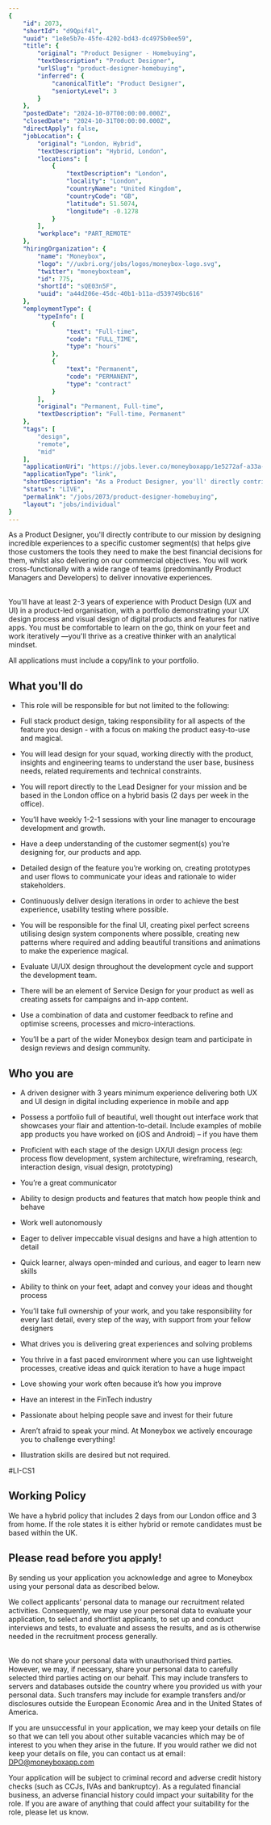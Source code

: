 ```yaml
---
{
	"id": 2073,
	"shortId": "d9Qpif4l",
	"uuid": "1e8e5b7e-45fe-4202-bd43-dc4975b0ee59",
	"title": {
		"original": "Product Designer - Homebuying",
		"textDescription": "Product Designer",
		"urlSlug": "product-designer-homebuying",
		"inferred": {
			"canonicalTitle": "Product Designer",
			"seniortyLevel": 3
		}
	},
	"postedDate": "2024-10-07T00:00:00.000Z",
	"closedDate": "2024-10-31T00:00:00.000Z",
	"directApply": false,
	"jobLocation": {
		"original": "London, Hybrid",
		"textDescription": "Hybrid, London",
		"locations": [
			{
				"textDescription": "London",
				"locality": "London",
				"countryName": "United Kingdom",
				"countryCode": "GB",
				"latitude": 51.5074,
				"longitude": -0.1278
			}
		],
		"workplace": "PART_REMOTE"
	},
	"hiringOrganization": {
		"name": "Moneybox",
		"logo": "//uxbri.org/jobs/logos/moneybox-logo.svg",
		"twitter": "moneyboxteam",
		"id": 775,
		"shortId": "sQE03n5F",
		"uuid": "a44d206e-45dc-40b1-b11a-d539749bc616"
	},
	"employmentType": {
		"typeInfo": [
			{
				"text": "Full-time",
				"code": "FULL_TIME",
				"type": "hours"
			},
			{
				"text": "Permanent",
				"code": "PERMANENT",
				"type": "contract"
			}
		],
		"original": "Permanent, Full-time",
		"textDescription": "Full-time, Permanent"
	},
	"tags": [
		"design",
		"remote",
		"mid"
	],
	"applicationUri": "https://jobs.lever.co/moneyboxapp/1e5272af-a33a-4544-9b75-00a3ea3113ef/apply",
	"applicationType": "link",
	"shortDescription": "As a Product Designer, you'll' directly contribute to our mission by designing incredible experiences to a specific customer segment(s) that helps give those customers the tools they need to make the",
	"status": "LIVE",
	"permalink": "/jobs/2073/product-designer-homebuying",
	"layout": "jobs/individual"
}
---
```

<p>As a Product Designer, you'll directly contribute to our mission by designing incredible experiences to a specific customer segment(s) that helps give those customers the tools they need to make the best financial decisions for them, whilst also delivering on our commercial objectives. You will work cross-functionally with a wide range of teams (predominantly Product Managers and Developers) to deliver innovative experiences.</p><p><br>You'll have at least 2-3 years of experience with Product Design (UX and UI) in a product-led organisation, with a portfolio demonstrating your UX design process and visual design of digital products and features for native apps. You must be comfortable to learn on the go, think on your feet and work iteratively —you'll thrive as a creative thinker with an analytical mindset.</p><p>All applications must include a copy/link to your portfolio.</p><h2>What you'll do</h2><ul><li><p>This role will be responsible for but not limited to the following:</p></li><li><p>Full stack product design, taking responsibility for all aspects of the feature you design - with a focus on making the product easy-to-use and magical.</p></li><li><p>You will lead design for your squad, working directly with the product, insights and engineering teams to understand the user base, business needs, related requirements and technical constraints.</p></li><li><p>You will report directly to the Lead Designer for your mission and be based in the London office on a hybrid basis (2 days per week in the office).</p></li><li><p>You’ll have weekly 1-2-1 sessions with your line manager to encourage development and growth.</p></li><li><p>Have a deep understanding of the customer segment(s) you’re designing for, our products and app.</p></li><li><p>Detailed design of the feature you’re working on, creating prototypes and user flows to communicate your ideas and rationale to wider stakeholders.</p></li><li><p>Continuously deliver design iterations in order to achieve the best experience, usability testing where possible.</p></li><li><p>You will be responsible for the final UI, creating pixel perfect screens utilising design system components where possible, creating new patterns where required and adding beautiful transitions and animations to make the experience magical.</p></li><li><p>Evaluate UI/UX design throughout the development cycle and support the development team.</p></li><li><p>There will be an element of Service Design for your product as well as creating assets for campaigns and in-app content.</p></li><li><p>Use a combination of data and customer feedback to refine and optimise screens, processes and micro-interactions.</p></li><li><p>You’ll be a part of the wider Moneybox design team and participate in design reviews and design community.</p></li></ul><h2>Who you are</h2><ul><li><p>A driven designer with 3 years minimum experience delivering both UX and UI design in digital including experience in mobile and app</p></li><li><p>Possess a portfolio full of beautiful, well thought out interface work that showcases your flair and attention-to-detail. Include examples of mobile app products you have worked on (iOS and Android) – if you have them</p></li><li><p>Proficient with each stage of the design UX/UI design process (eg: process flow development, system architecture, wireframing, research, interaction design, visual design, prototyping)</p></li><li><p>You’re a great communicator</p></li><li><p>Ability to design products and features that match how people think and behave</p></li><li><p>Work well autonomously</p></li><li><p>Eager to deliver impeccable visual designs and have a high attention to detail</p></li><li><p>Quick learner, always open-minded and curious, and eager to learn new skills</p></li><li><p>Ability to think on your feet, adapt and convey your ideas and thought process</p></li><li><p>You’ll take full ownership of your work, and you take responsibility for every last detail, every step of the way, with support from your fellow designers</p></li><li><p>What drives you is delivering great experiences and solving problems</p></li><li><p>You thrive in a fast paced environment where you can use lightweight processes, creative ideas and quick iteration to have a huge impact</p></li><li><p>Love showing your work often because it’s how you improve</p></li><li><p>Have an interest in the FinTech industry</p></li><li><p>Passionate about helping people save and invest for their future</p></li><li><p>Aren’t afraid to speak your mind. At Moneybox we actively encourage you to challenge everything!</p></li><li><p>Illustration skills are desired but not required.</p></li></ul><p>#LI-CS1</p><h2>Working Policy</h2><p>We have a hybrid policy that includes 2 days from our London office and 3 from home. If the role states it is either hybrid or remote candidates must be based within the UK.</p><h2>Please read before you apply!</h2><p>By sending us your application you acknowledge and agree to Moneybox using your personal data as described below.</p><p>We collect applicants’ personal data to manage our recruitment related activities. Consequently, we may use your personal data to evaluate your application, to select and shortlist applicants, to set up and conduct interviews and tests, to evaluate and assess the results, and as is otherwise needed in the recruitment process generally.</p><p><br>We do not share your personal data with unauthorised third parties. However, we may, if necessary, share your personal data to carefully selected third parties acting on our behalf. This may include transfers to servers and databases outside the country where you provided us with your personal data. Such transfers may include for example transfers and/or disclosures outside the European Economic Area and in the United States of America.</p><p>If you are unsuccessful in your application, we may keep your details on file so that we can tell you about other suitable vacancies which may be of interest to you when they arise in the future. If you would rather we did not keep your details on file, you can contact us at email: <a target="_blank" rel="noopener noreferrer nofollow" href="mailto:DPO@moneyboxapp.com">DPO@moneyboxapp.com</a></p><p>Your application will be subject to criminal record and adverse credit history checks (such as CCJs, IVAs and bankruptcy). As a regulated financial business, an adverse financial history could impact your suitability for the role. If you are aware of anything that could affect your suitability for the role, please let us know.</p>
